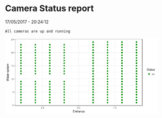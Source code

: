 Camera Status report
================
17/05/2017 - 20:24:12

    All cameras are up and running

![](camreport_files/figure-markdown_github/unnamed-chunk-2-1.png)
